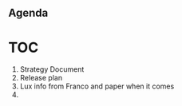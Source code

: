 ## Agenda

# TOC

1. Strategy Document
2. Release plan
3. Lux info from Franco and paper when it comes
4. 

